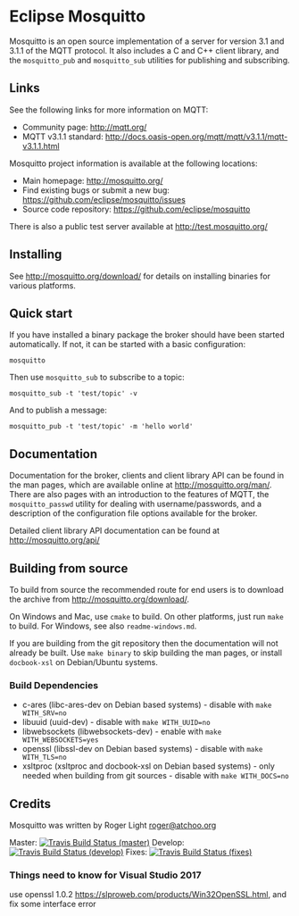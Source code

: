Eclipse Mosquitto
=================

Mosquitto is an open source implementation of a server for version 3.1 and
3.1.1 of the MQTT protocol. It also includes a C and C++ client library, and
the `mosquitto_pub` and `mosquitto_sub` utilities for publishing and
subscribing.

## Links

See the following links for more information on MQTT:

- Community page: <http://mqtt.org/>
- MQTT v3.1.1 standard: <http://docs.oasis-open.org/mqtt/mqtt/v3.1.1/mqtt-v3.1.1.html>

Mosquitto project information is available at the following locations:

- Main homepage: <http://mosquitto.org/>
- Find existing bugs or submit a new bug: <https://github.com/eclipse/mosquitto/issues>
- Source code repository: <https://github.com/eclipse/mosquitto>

There is also a public test server available at <http://test.mosquitto.org/>

## Installing

See <http://mosquitto.org/download/> for details on installing binaries for
various platforms.

## Quick start

If you have installed a binary package the broker should have been started
automatically. If not, it can be started with a basic configuration:

    mosquitto

Then use `mosquitto_sub` to subscribe to a topic:

    mosquitto_sub -t 'test/topic' -v

And to publish a message:

    mosquitto_pub -t 'test/topic' -m 'hello world'

## Documentation

Documentation for the broker, clients and client library API can be found in
the man pages, which are available online at <http://mosquitto.org/man/>. There
are also pages with an introduction to the features of MQTT, the
`mosquitto_passwd` utility for dealing with username/passwords, and a
description of the configuration file options available for the broker.

Detailed client library API documentation can be found at <http://mosquitto.org/api/>

## Building from source

To build from source the recommended route for end users is to download the
archive from <http://mosquitto.org/download/>.

On Windows and Mac, use `cmake` to build. On other platforms, just run `make`
to build. For Windows, see also `readme-windows.md`.

If you are building from the git repository then the documentation will not
already be built. Use `make binary` to skip building the man pages, or install
`docbook-xsl` on Debian/Ubuntu systems.

### Build Dependencies

* c-ares (libc-ares-dev on Debian based systems) - disable with `make WITH_SRV=no`
* libuuid (uuid-dev) - disable with `make WITH_UUID=no`
* libwebsockets (libwebsockets-dev) - enable with `make WITH_WEBSOCKETS=yes`
* openssl (libssl-dev on Debian based systems) - disable with `make WITH_TLS=no`
* xsltproc (xsltproc and docbook-xsl on Debian based systems) - only needed when building from git sources - disable with `make WITH_DOCS=no`

## Credits

Mosquitto was written by Roger Light <roger@atchoo.org>

Master: [![Travis Build Status (master)](https://travis-ci.org/eclipse/mosquitto.svg?branch=master)](https://travis-ci.org/eclipse/mosquitto)
Develop: [![Travis Build Status (develop)](https://travis-ci.org/eclipse/mosquitto.svg?branch=develop)](https://travis-ci.org/eclipse/mosquitto)
Fixes: [![Travis Build Status (fixes)](https://travis-ci.org/eclipse/mosquitto.svg?branch=fixes)](https://travis-ci.org/eclipse/mosquitto)

### Things need to know for Visual Studio 2017
use openssl 1.0.2 https://slproweb.com/products/Win32OpenSSL.html, and fix some interface error